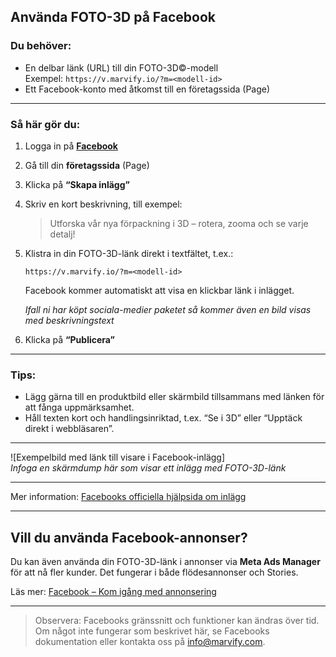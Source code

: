 ## Använda FOTO-3D på Facebook

### Du behöver:
- En delbar länk (URL) till din FOTO-3D©-modell  
  Exempel: `https://v.marvify.io/?m=<modell-id>`
- Ett Facebook-konto med åtkomst till en företagssida (Page)

---

### Så här gör du:

1. Logga in på **[Facebook](https://www.facebook.com/)**
2. Gå till din **företagssida** (Page)
3. Klicka på **“Skapa inlägg”**
4. Skriv en kort beskrivning, till exempel:
   > Utforska vår nya förpackning i 3D – rotera, zooma och se varje detalj!
5. Klistra in din FOTO-3D-länk direkt i textfältet, t.ex.:
   ```
   https://v.marvify.io/?m=<modell-id>
   ```
   Facebook kommer automatiskt att visa en klickbar länk i inlägget.

   *Ifall ni har köpt sociala-medier paketet så kommer även en bild visas med beskrivningstext*
6. Klicka på **“Publicera”**

---

### Tips:
- Lägg gärna till en produktbild eller skärmbild tillsammans med länken för att fånga uppmärksamhet.
- Håll texten kort och handlingsinriktad, t.ex. “Se i 3D” eller “Upptäck direkt i webbläsaren”.

---

![Exempelbild med länk till visare i Facebook-inlägg]  
*Infoga en skärmdump här som visar ett inlägg med FOTO-3D-länk*

---

Mer information: [Facebooks officiella hjälpsida om inlägg](https://www.facebook.com/help/333140160100643)

---

## Vill du använda Facebook-annonser?

Du kan även använda din FOTO-3D-länk i annonser via **Meta Ads Manager** för att nå fler kunder. Det fungerar i både flödesannonser och Stories.

Läs mer: [Facebook – Kom igång med annonsering](https://www.facebook.com/business/tools/ads-manager/get-started)

---

> Observera: Facebooks gränssnitt och funktioner kan ändras över tid. Om något inte fungerar som beskrivet här, se Facebooks dokumentation eller kontakta oss på [info@marvify.com](mailto:info@marvify.com).
